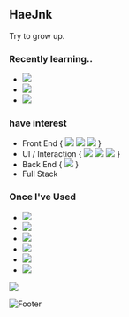 ## HaeJnk

Try to grow up.

### Recently learning..
- <img src="https://img.shields.io/badge/HTML5-E34F26?style=flat-square&logo=HTML5&logoColor=ffffff"/>
- <img src="https://img.shields.io/badge/CSS3-1572B6?style=flat-square&logo=CSS3&logoColor=ffffff"/>
- <img src="https://img.shields.io/badge/JS (ES6)-F7DF1E?style=flat-square&logo=JavaScript&logoColor=ffffff"/>

### have interest
- Front End { <img src="https://img.shields.io/badge/HTML5-E34F26?style=flat-square&logo=HTML5&logoColor=ffffff"/> <img src="https://img.shields.io/badge/CSS3-1572B6?style=flat-square&logo=CSS3&logoColor=ffffff"/> <img src="https://img.shields.io/badge/JS (ES6)-F7DF1E?style=flat-square&logo=JavaScript&logoColor=ffffff"/> }
- UI / Interaction { <img src="https://img.shields.io/badge/HTML5-E34F26?style=flat-square&logo=HTML5&logoColor=ffffff"/> <img src="https://img.shields.io/badge/CSS3-1572B6?style=flat-square&logo=CSS3&logoColor=ffffff"/> <img src="https://img.shields.io/badge/JS (ES6)-F7DF1E?style=flat-square&logo=JavaScript&logoColor=ffffff"/> }
- Back End { <img src="https://img.shields.io/badge/Node.js-339933?style=flat-square&logo=Node.js&logoColor=ffffff"/> }
- Full Stack

### Once I've Used
- <img src="https://img.shields.io/badge/C-A8B9CC?style=flat-square&logo=C&logoColor=ffffff"/>
- <img src="https://img.shields.io/badge/Node.js-339933?style=flat-square&logo=Node.js&logoColor=ffffff"/>
- <img src="https://img.shields.io/badge/Adobe XD-FF61F6?style=flat-square&logo=Adobe XD&logoColor=ffffff"/>
- <img src="https://img.shields.io/badge/Adobe Photoshop-31A8FF?style=flat-square&logo=Adobe Photoshop&logoColor=ffffff"/>
- <img src="https://img.shields.io/badge/Adobe Illustrator-FF9A00?style=flat-square&logo=Adobe Illustrator&logoColor=ffffff"/>
- <img src="https://img.shields.io/badge/Visual Studio-5C2D91?style=flat-square&logo=Visual Studio&logoColor=ffffff"/>

<a href="https://github.com/HaeJnk"><img src="https://hits.seeyoufarm.com/api/count/incr/badge.svg?url=https%3A%2F%2Fgithub.com%2FHaeJnk&count_bg=%23000000&title_bg=%23000000&icon=github.svg&icon_color=%23E7E7E7&title=GitHub&edge_flat=false)"/></a>

![Footer](https://capsule-render.vercel.app/api?type=waving&color=auto&height=200&section=footer)

<!---
HaeJnk/HaeJnk is a ✨ special ✨ repository because its `README.md` (this file) appears on your GitHub profile.
You can click the Preview link to take a look at your changes.
--->
